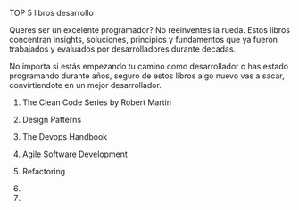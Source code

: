 TOP 5 libros desarrollo

Queres ser un excelente programador? No reeinventes la rueda. Estos libros concentran insights, soluciones, principios y fundamentos que ya fueron trabajados y evaluados por desarrolladores durante decadas.

No importa si estás empezando tu camino como desarrollador o has estado programando durante años, seguro de estos libros algo nuevo vas a sacar, convirtiendote en un mejor desarrollador.

1. The Clean Code Series by Robert Martin

2. Design Patterns

3. The Devops Handbook

4. Agile Software Development 

5. Refactoring

6. 

7. 

